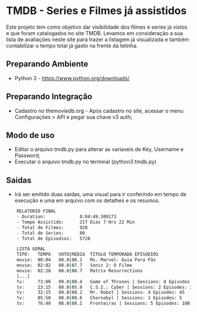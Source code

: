 # TMDB - Series e Filmes já assistidos

Este projeto tem como objetivo dar visibilidade dos filmes e series já vistos e que foram catalogados no site TMDB.
Levamos em consideração a sua lista de avaliações neste site para trazer a listagem já visualizada e também contabilizar o tempo total já gasto na frente da telinha.

## Preparando Ambiente

* Python 3
        - https://www.python.org/downloads/


## Preparando Integração

* Cadastro no themoviedb.org
        - Após cadastro no site, acessar o menu Configurações > API e pegar sua chave v3 auth;


## Modo de uso

* Editar o arquivo tmdb.py para alterar as variaveis de Key, Username e Password;
* Executar o arquivo tmdb.py no terminal (python3 tmdb.py)

## Saidas

* Irá ser emitido duas saidas, uma visual para ir conferindo em tempo de execução e uma em arquivo com os detalhes e os resumos.

```sh
    RELATORIO FINAL
    - Duration: 			0:04:49.309173
    - Tempo Assistido: 		217 Dias 7 Hrs 22 Min
    - Total de Filmes: 		920
    - Total de Series: 		80 
    - Total de Episodios: 	5720 

    LISTA GERAL
    TIPO: 	TEMPO 	VOTO|MEDIA 	TITULO TEMPORADA EPISODIOS
    movie: 	00:04 	08.0|06.1 	Ms. Marvel: Guia Para Fãs 
    movie: 	02:02 	08.0|07.7 	Sonic 2: O Filme 
    movie: 	02:28 	08.0|06.7 	Matrix Resurrections 
    [...]
    tv: 	73:00 	09.0|08.4 	Game of Thrones | Sessions: 8 Episodes: 73
    tv: 	23:15 	08.0|05.9 	C.S.I.: Cyber | Sessions: 2 Episodes: 31
    tv: 	32:15 	09.0|08.2 	Mr. Robot | Sessions: 4 Episodes: 45
    tv: 	05:50 	08.0|08.6 	Chernobyl | Sessions: 1 Episodes: 5
    tv: 	76:40 	08.0|08.1 	Fronteiras | Sessions: 5 Episodes: 100
```